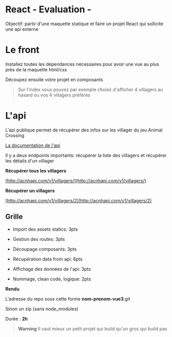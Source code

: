 
# React - Evaluation - 
 
Objectif: partir d'une maquette statique et faire un projet React qui sollicite une api externe
  
# Le front
  
Installez toutes les dépendances nécessaires pour avoir une vue au plus près de la maquette html/css
  
Découpez ensuite votre projet en composants

    
> Sur l'index vous pouvez par exemple choisir d'afficher 4 villagers au
> hasard ou vos 4 villagers préférés
 

# L'api

L'api publique permet de récupérer des infos sur les villager du jeu Animal Crossing

[La documentation de l'api](https://acnhapi.com/doc)


Il y a deux endpoints importants: récupérer la liste des villagers et récupérer les détails d'un villager

 
**Récupérer tous les villagers**


[http://acnhapi.com/v1/villagers/](http://acnhapi.com/v1/villagers/)


**Récupérer un villagers**
  
[http://acnhapi.com/v1/villagers/2](http://acnhapi.com/v1/villagers/2)

  
## Grille

- Import des assets statics: 3pts

- Gestion des routes: 3pts

- Découpage composants: 3pts

- Récupération data from api: 6pts

- Affichage des données de l'api: 3pts

- Nommage, clean code, logique: 2pts

  

**Rendu**

L'adresse du repo sous cette forme **nom-prenom-vue3**.git

Sinon un zip (sans node_modules)

Durée : **2h**


> **Warning**
> Il vaut mieux un petit projet qui build qu'un gros qui build pas